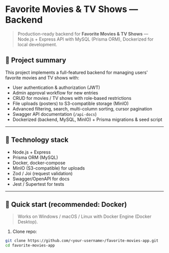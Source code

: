 # Favorite Movies & TV Shows — Backend

> Production-ready backend for **Favorite Movies & TV Shows** — Node.js + Express API with MySQL (Prisma ORM), Dockerized for local development.

## 🔎 Project summary
This project implements a full-featured backend for managing users' favorite movies and TV shows with:
- User authentication & authorization (JWT)
- Admin approval workflow for new entries
- CRUD for movies / TV shows with role-based restrictions
- File uploads (posters) to S3-compatible storage (MinIO)
- Advanced filtering, search, multi-column sorting, cursor pagination
- Swagger API documentation (`/api-docs`)
- Dockerized (backend, MySQL, MinIO) + Prisma migrations & seed script

---

## 🧰 Technology stack
- Node.js + Express
- Prisma ORM (MySQL)
- Docker, docker-compose
- MinIO (S3-compatible) for uploads
- Zod / Joi (request validation)
- Swagger/OpenAPI for docs
- Jest / Supertest for tests

---

## 🚀 Quick start (recommended: Docker)
> Works on Windows / macOS / Linux with Docker Engine (Docker Desktop).

1. Clone repo:
```bash
git clone https://github.com/<your-username>/favorite-movies-app.git
cd favorite-movies-app


